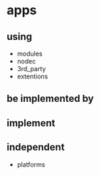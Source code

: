 # apps

## using
* modules
* nodec
* 3rd_party
* extentions

## be implemented by

## implement

## independent
* platforms